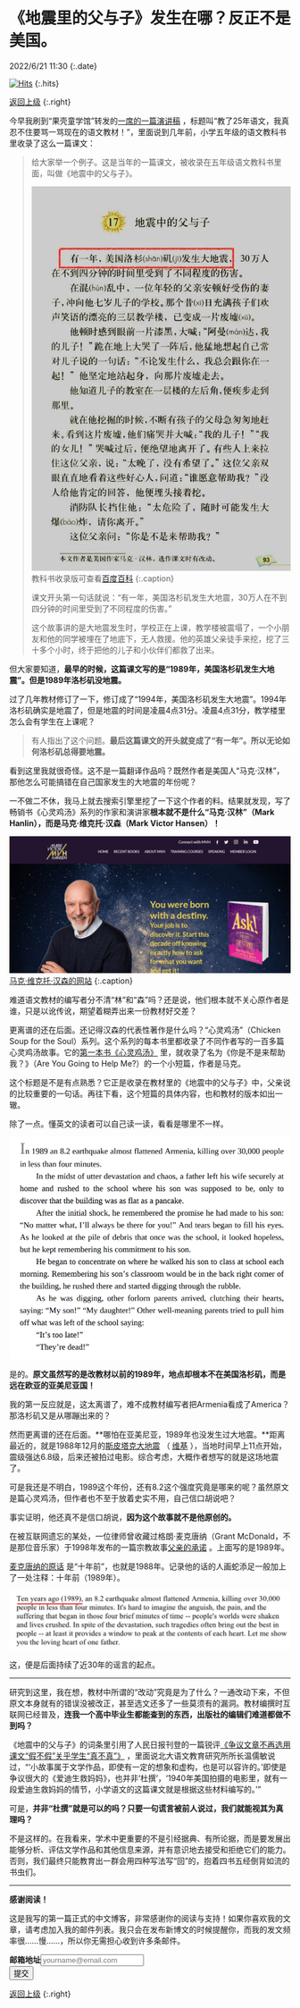 # 《地震里的父与子》发生在哪？反正不是美国。

2022/6/21 11:30
{:.date}

[![Hits](https://hits.seeyoufarm.com/api/count/incr/badge.svg?url=https%3A%2F%2Fcynthia7979.github.io%2Fideas%2Ffacts-father-son-earthquake&count_bg=%2379C83D&title_bg=%23555555&icon=&icon_color=%23E7E7E7&title=hits&edge_flat=false)](https://hits.seeyoufarm.com)
{:.hits}

[返回上级](/ideas)
{:.right}

今早我刷到“果壳童学馆”转发的[一席的一篇演讲稿](https://mp.weixin.qq.com/s?__biz=MzA4MDg0Mjk0MQ==&mid=2652477463&idx=1&sn=ca5eefc1bea0f1ab4e6b9be095330592&chksm=847321c5b304a8d3817a717af38b1078ada6e88f46fb70367f312cb2aa44cd2b0528e5f4d004&sessionid=1655772909&subscene=93&scene=90&clicktime=1655772911&enterid=1655772911&ascene=56&devicetype=iOS15.4.1&version=1800172a&nettype=3G+&abtest_cookie=AAACAA%3D%3D&lang=zh_CN&fontScale=115&exportkey=A8KRyruvcvlcTkVG5zY0Zzc%3D&pass_ticket=MXxEGmNsbYvzDRAzGqn4dj4g9F%2FR1cMzh5prbA0ixuRtb6%2BNRAtUpwcJtq5QDknb&wx_header=3) ，标题叫“教了25年语文，我真忍不住要骂一骂现在的语文教材！”，里面说到几年前，小学五年级的语文教科书里收录了这么一篇课文：

> 给大家举一个例子。这是当年的一篇课文，被收录在五年级语文教科书里面，叫做《地震中的父与子》。
> 
> ![image](/static/father-son-earthquake.jfif)  
> 教科书收录版可查看[百度百科](https://baike.baidu.com/item/地震中的父與子/8948528)
> {:.caption}
> 
>课文开头第一句话就说：“有一年，美国洛杉矶发生大地震，30万人在不到四分钟的时间里受到了不同程度的伤害。”
> 
> 这个故事讲的是大地震发生时，学校正在上课，教学楼被震塌了，一个小朋友和他的同学被埋在了地底下，无人救援。他的英雄父亲徒手来挖，挖了三十多个小时，终于把他的儿子和小伙伴们都救了出来。
> 
但大家要知道，**最早的时候，这篇课文写的是“1989年，美国洛杉矶发生大地震”。但是1989年洛杉矶没地震。**
> 
过了几年教材修订了一下，修订成了“1994年，美国洛杉矶发生大地震”。1994年洛杉矶确实是地震了，但是地震的时间是凌晨4点31分。凌晨4点31分，教学楼里怎么会有学生在上课呢？
> 
> 有人指出了这个问题。**最后这篇课文的开头就变成了“有一年”。所以无论如何洛杉矶总得要地震。**

看到这里我就很奇怪。这不是一篇翻译作品吗？既然作者是美国人“马克·汉林”，那他怎么可能搞错在自己国家发生的大地震的年份呢？

一不做二不休，我马上就去搜索引擎里挖了一下这个作者的料。结果就发现，写了畅销书《心灵鸡汤》系列的作家和演讲家**根本就不是什么“马克·汉林”（Mark Hanlin），而是马克·维克托·汉森（Mark Victor Hansen）！**

![mvh](/static/mvh-site.png)  
[马克·维克托·汉森的网站](https://www.markvictorhansen.com)
{:.caption}

难道语文教材的编写者分不清“林”和“森”吗？还是说，他们根本就不关心原作者是谁，只是以讹传讹，期望着糊弄出来一份教材好交差？

更离谱的还在后面。还记得汉森的代表性著作是什么吗？“心灵鸡汤”（Chicken Soup for the Soul）系列。这个系列的每本书里都收录了不同作者写的一百多篇心灵鸡汤故事。它的[第一本书《心灵鸡汤》](https://www.amazon.com/dp/B012YDMHKQ/ref=dp-kindle-redirect?_encoding=UTF8&btkr=1) 里，就收录了名为《你是不是来帮助我？》（Are You Going to Help Me?）的一个小短篇，作者是马克。

这个标题是不是有点熟悉？它正是收录在教材里的《地震中的父与子》中，父亲说的比较重要的一句话。再往下看，这个短篇的具体内容，也和教材的版本如出一辙。

除了一点。懂英文的读者可以自己读一读，看看是哪里不一样。

![original text](/static/original-text-earthquake.png)

是的。**原文虽然写的是改教材以前的1989年，地点却根本不在美国洛杉矶，而是远在欧亚的亚美尼亚国！**

我的第一反应就是，这太离谱了，难不成教材编写者把Armenia看成了America？那洛杉矶又是从哪蹦出来的？

然而更离谱的还在后面。**哪怕在亚美尼亚，1989年也没发生过大地震。**距离最近的，就是1988年12月的[斯皮塔克大地震](https://baike.baidu.com/item/%E4%BA%9A%E7%BE%8E%E5%B0%BC%E4%BA%9A%E6%96%AF%E7%9A%AE%E5%A1%94%E5%85%8B%E5%A4%A7%E5%9C%B0%E9%9C%87/12766572) （ [维基](https://en.wikipedia.org/wiki/1988_Armenian_earthquake) ），当地时间早上11点开始，震级强达6.8级，后来还被拍过电影。综合考虑，大概作者想写的就是这场地震了。

可是我还是不明白，1989这个年份，还有8.2这个强度究竟是哪来的呢？虽然原文是篇心灵鸡汤，但作者也不至于放着史实不用，自己信口胡说吧？

事实证明，他还真不是信口胡说，**因为这个故事就不是他原创的。**

在被互联网遗忘的某处，一位律师曾收藏过格朗·麦克唐纳（Grant McDonald，不是那位音乐家）于1998年发布的一篇宗教故事[父亲的承诺](https://tcotrel.tripod.com/fathprom.htm) 。上面写的是1989年。

[麦克唐纳的原话](https://www.slideshare.net/ivypanelo/ians-inspirational-stories) 是“十年前”，也就是1988年。记录他的话的人画蛇添足一般加上了一处注释：十年前（1989年）。

![10yrs](/static/ten-years-ago-screenshot.png)

这，便是后面持续了近30年的谣言的起点。

----------

研究到这里，我在想，教材中所谓的“改动”究竟是为了什么？一通改动下来，不但原文本身就有的错误没被改正，甚至选文还多了一些莫须有的漏洞。教材编撰时互联网已经普及，**连我一个高中毕业生都能查到的东西，出版社的编辑们难道都做不到吗？**

《地震中的父与子》的词条里引用了人民日报刊登的一篇锐评[《争议文章不再选用 课文“假不假”关乎学生“真不真”》](http://www.xinhuanet.com//2017-04/13/c_1120799815.htm) ，里面说北大语文教育研究所所长温儒敏说过，“‘小故事属于文学作品，即使有一定的想象和虚构，也是可以容许的。’即使是争议很大的《爱迪生救妈妈》，也并非‘杜撰’，‘1940年美国拍摄的电影里，就有一段爱迪生救妈妈的情节，小学语文的这篇课文就是根据这些材料编写的。’”

可是，**并非“杜撰”就是可以的吗？只要一句谎言被前人说过，我们就能视其为真理吗？**

不是这样的。在我看来，学术中更重要的不是引经据典、有所论据，而是要发展出能够分析、评估文学作品和其他信息来源，并有意识地去接受和拒绝它们的能力。否则，我们最终只能教育出一群会用四种写法写“回”的，抱着四书五经倒背如流的书虫们。

------

**感谢阅读！**

这是我写的第一篇正式的中文博客，非常感谢你的阅读与支持！如果你喜欢我的文章，请考虑加入我的邮件列表。我只会在发布新博文的时候提醒你，而我的发文频率很……慢……，所以你无需担心收到许多条邮件。

<div class="form">
    <form action="https://app.99inbound.com/api/e/3cZaTIPD" method="POST" target="_blank">
        <b>邮箱地址</b><input type="email" name="email" placeholder="yourname@email.com"><br>
        <div style="position: absolute; left: -5000px;">
            <input type="checkbox" name="magnetic_almond_waved_lamp" value="1" tabindex="-1" autocomplete="no">
        </div>
        <button type="submit">提交</button>
    </form>
</div>

[返回上级](/ideas)
{:.right}
